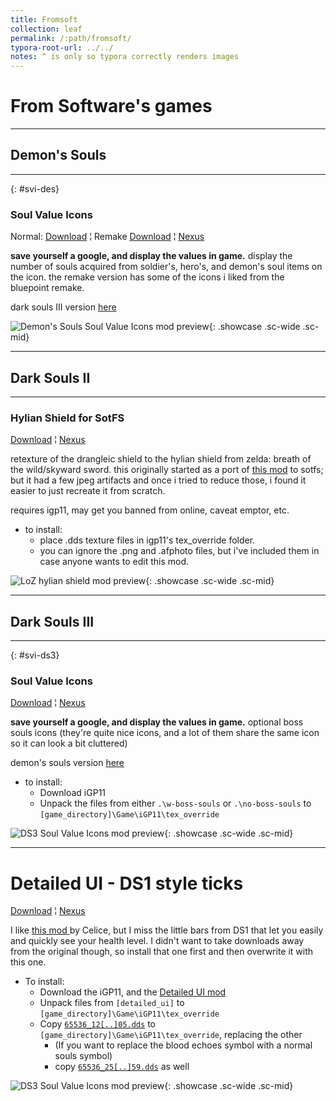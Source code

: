 ```yaml
---
title: Fromsoft
collection: leaf
permalink: /:path/fromsoft/
typora-root-url: ../../
notes: ^ is only so typora correctly renders images
---
```


# From Software's games

---

## Demon's Souls

---

{: #svi-des}

### Soul Value Icons

Normal: [Download](/assets/zips/games/mods/des/soul-values.7z) ¦ Remake [Download](/assets/zips/games/mods/des/soul-values-remake.7z) ¦  [Nexus](https://www.nexusmods.com/demonssouls/mods/51)

**save yourself a google, and display the values in game.** display the number of souls acquired from soldier's, hero's, and demon's soul items on the icon. the remake version has some of the icons i liked from the bluepoint remake.

dark souls III version [here](#svi-ds3)

![Demon's Souls Soul Value Icons mod preview](https://staticdelivery.nexusmods.com/mods/2952/images/51/51-1629380579-218465990.png){: .showcase .sc-wide .sc-mid}

---

## Dark Souls II

---

### Hylian Shield for SotFS

[Download](/assets/zips/games/mods/ds2/hylian-shield-sotfs.7z) ¦  [Nexus](https://www.nexusmods.com/darksouls2/mods/967)

retexture of the drangleic  shield to the hylian shield from zelda: breath of the wild/skyward  sword. this originally started as a port of [this mod](https://www.nexusmods.com/darksouls2/mods/227) to sotfs; but it had a few jpeg artifacts and once i tried to reduce those, i found it easier to just recreate it from scratch.

requires igp11, may get you banned from online, caveat emptor, etc.

* to install:
	* place .dds texture files in igp11's tex_override folder.
	* you can ignore the .png and .afphoto files, but i've included them in case anyone wants to edit this mod.

![LoZ hylian shield mod preview](https://staticdelivery.nexusmods.com/mods/482/images/967/967-1620957422-1177216556.jpeg){: .showcase .sc-wide .sc-mid}

---

## Dark Souls III

---

{: #svi-ds3}

### Soul Value Icons

[Download](/assets/zips/games/mods/ds3/soul-values.7z) ¦  [Nexus](https://www.nexusmods.com/darksouls3/mods/1022)

**save yourself a google, and display the values in game.** optional boss souls icons (they're quite nice icons, and a lot of them share the same icon so it can look a bit cluttered)

demon's souls version [here](#svi-des)

* to install:
	* Download iGP11
	* Unpack the files from either `.\w-boss-souls` or `.\no-boss-souls` to `[game_directory]\Game\iGP11\tex_override`

![DS3 Soul Value Icons mod preview](https://staticdelivery.nexusmods.com/mods/1392/images/1022/1022-1628869927-1062801881.jpeg){: .showcase .sc-wide .sc-mid}

---

# Detailed UI - DS1 style ticks

[Download](/assets/zips/games/mods/ds3/detailed-ui-w-ticks.7z) ¦  [Nexus](https://www.nexusmods.com/darksouls3/mods/1015)

I like [this mod ](https://www.nexusmods.com/darksouls3/mods/91)by Celice, but﻿ I miss the little bars from DS1 that let you easily and quickly see your health level. I didn't want to take downloads away from the original though, so install that one first and then overwrite it  with this one.

- To install:
  - Download the iGP11, and the [Detailed UI mod](https://www.nexusmods.com/darksouls3/mods/91)﻿
  - Unpack files from `[detailed_ui]` to `[game_directory]\Game\iGP11\tex_override`
  - Copy [`65536_12[..]05.dds`]( "65536_12831202783399872305.dds") to `[game_directory]\Game\iGP11\tex_override`, replacing the other
    - ﻿(If you want to replace the blood echoes symbol with a normal souls symbol)
    - ﻿copy [`65536_25[..]59.dds`]( "65536_2579900381049114659.dds") as well

![DS3 Soul Value Icons mod preview](https://staticdelivery.nexusmods.com/mods/1392/images/1015/1015-1628547210-1550448456.png){: .showcase .sc-wide .sc-mid}

